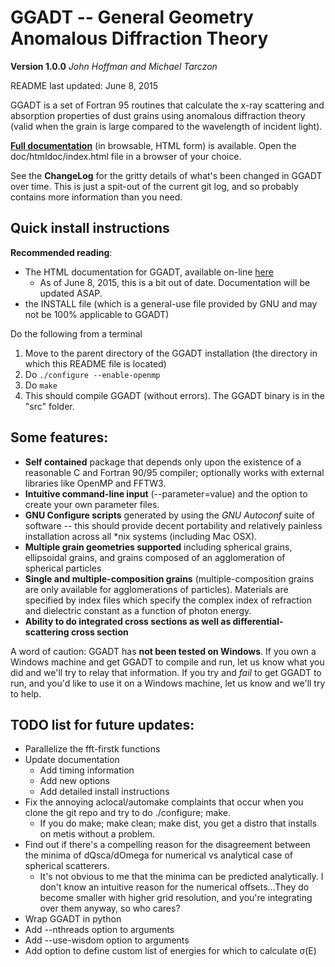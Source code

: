 GGADT -- General Geometry Anomalous Diffraction Theory
======================================================
**Version 1.0.0**
*John Hoffman and Michael Tarczon*

README last updated: June 8, 2015

GGADT is a set of Fortran 95 routines that calculate the x-ray scattering and absorption properties of dust grains using anomalous diffraction theory (valid when the grain is large compared to the wavelength of incident light).

**[Full documentation](http://johnh2o2.github.io/ggadt)** (in browsable, HTML form) is available. Open the doc/htmldoc/index.html file in a browser of your choice.

See the **ChangeLog** for the gritty details of what's been changed in GGADT over time. This is just a spit-out of the current git log, and so probably contains more information than you need.

Quick install instructions
--------------------------

**Recommended reading**: 

* The HTML documentation for GGADT, available on-line [here](http://johnh2o2.github.io/ggadt)
	* As of June 8, 2015, this is a bit out of date. Documentation will be updated ASAP.
* the INSTALL file (which is a general-use file provided by GNU and may not be 100% applicable to GGADT)

Do the following from a terminal

1. Move to the parent directory of the GGADT installation (the directory in which this README file is located)
2. Do ```./configure --enable-openmp```
3. Do ```make```
4. This should compile GGADT (without errors). The GGADT binary is in the "src" folder.


Some features:
--------------
* **Self contained** package that depends only upon the existence of a reasonable C and Fortran 90/95 compiler; optionally works with external libraries like OpenMP and FFTW3.
* **Intuitive command-line input** (--parameter=value) and the option to create your own parameter files.
* **GNU Configure scripts** generated by using the *GNU Autoconf* suite of software -- this should provide decent portability and relatively painless installation across all *nix systems (including Mac OSX).
* **Multiple grain geometries supported** including spherical grains, ellipsoidal grains, and grains composed of an agglomeration of spherical particles 
* **Single and multiple-composition grains** (multiple-composition grains are only available for agglomerations of particles). Materials are specified by index files which specify the complex index of refraction and dielectric constant as a function of photon energy.
* **Ability to do integrated cross sections as well as differential-scattering cross section**

A word of caution: GGADT has **not been tested on Windows**. If you own a Windows machine and get GGADT to compile and run, let us know what you did and we'll try to relay that information. If you try and *fail* to get GGADT to run, and you'd like to use it on a Windows machine, let us know and we'll try to help.

TODO list for future updates:
-----------------------------

* Parallelize the fft-firstk functions
* Update documentation
	* Add timing information
	* Add new options
	* Add detailed install instructions
* Fix the annoying aclocal/automake complaints that occur when you clone the git repo and try to do ./configure; make.
	* If you do make; make clean; make dist, you get a distro that installs on metis without a problem.
* Find out if there's a compelling reason for the disagreement between the minima of dQsca/dOmega for numerical vs analytical case of spherical scatterers.
	* It's not obvious to me that the minima can be predicted analytically. I don't know an intuitive reason for the numerical offsets...They do become smaller with higher grid resolution, and you're integrating over them anyway, so who cares?
* Wrap GGADT in python
* Add --nthreads option to arguments
* Add --use-wisdom option to arguments
* Add option to define custom list of energies for which to calculate σ(E)

